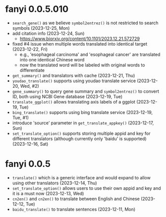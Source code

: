 # fanyi 0.0.5.010

+ `search_gene()` as we believe `symbol2entrez()` is not restricted to search symbols (2023-12-25, Mon)
+ add citation info (2023-12-24, Sun)
    - <https://www.biorxiv.org/content/10.1101/2023.12.21.572729>
+ fixed #4 issue when multiple words translated into identical target (2023-12-22, Fri)
    - e.g., 'esophageal carcinoma' and 'esophageal cancer' are translated into one identical Chinese word
    - now the translated word will be labeled with original words to differentiate
+ `get_summary()` and translators with cache  (2023-12-21, Thu)
+ `youdao_translate()` supports using youdao translate service (2023-12-20, Wed, #2)
+ `gene_summary()` to query gene summary and `symbol2entrez()` to convert ID, both using NCBI Gene database (2023-12-19, Tue)
+ `translate_ggplot()` allows translating axis labels of a ggplot (2023-12-19, Tue)
+ `bing_translate()` supports using bing translate service (2023-12-19, Tue, #1)
+ introduce 'source' parameter in `get_translate_appkey()` (2023-12-17, Sun)
+ `set_translate_option()` supports storing multiple appid and key for different translators (although currently only 'baidu' is supported) (2023-12-16, Sat)

# fanyi 0.0.5

+ `translate()` which is a generic interface and would expand to allow using other translators (2023-12-14, Thu)
+ `set_translate_option()` allows users to use their own appid and key and it is a must now (2023-12-13, Wed)
+ `cn2en()` and `cn2en()` to translate between English and Chinese (2023-12-12, Tue)
+ `baidu_translate()` to translate sentences (2023-12-11, Mon)

